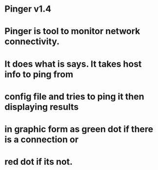 # Pinger v1.4
#
# Pinger is tool to monitor network connectivity.
# It does what is says. It takes host info to ping from
# config file and tries to ping it then displaying results
# in graphic form as green dot if there is a connection or
# red dot if its not.
